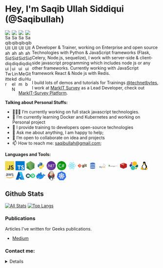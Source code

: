 # Hey, I'm Saqib Ullah Siddiqui (@Saqibullah)

<a href="https://twitter.com/Saqibullah">
  <img align="left" alt="Saqib Ullah Siddiqui | Twitter" width="22px" src="https://cdn.jsdelivr.net/npm/simple-icons@v3/icons/twitter.svg" />
</a>
<a href="https://pk.linkedin.com/in/saqib-ullah-siddiqui/">
  <img align="left" alt="Saqib Ullah Siddiqui LinkdeIN" width="22px" src="https://cdn.jsdelivr.net/npm/simple-icons@v3/icons/linkedin.svg" />
</a>
<a href="https://saqibullah.medium.com/">
  <img align="left" alt="Saqib Ullah Siddiqui Medium" width="22px" src="https://cdn.jsdelivr.net/npm/simple-icons@3.0.1/icons/medium.svg" />
</a>
<a href="https://github.com/technetbytes">
  <img align="left" alt="Saqib Ullah Siddiqui GitHub" width="22px" src="https://cdn.jsdelivr.net/npm/simple-icons@3.0.1/icons/github.svg" />
</a>

<br/>
<br/>

A Developer & Trainer, working on Enterprise and open source Technologies with Python & JavaScript frameworks (Flask, Celery, Node.js, sequelize), 
I work with server-side & client-side javascript programming which includes node js or any other frameworks. Currently working with JavaScript framework
React & Node js with Redis.


I build lots of demos and tutorials for Trainings [@technetbytes](https://github.com/technetbytes), I work at [MarkIT Survey](http://www.markitsurvey.com/) as a Lead Developer, check out [MarkIT-Survey Platform](https://console.markitsurvey.com/).

  
**Talking about Personal Stuffs:**

- 👨🏽‍💻 I’m currently working on full stack javascript technologies. 
- 🌱 I’m currently learning Docker and Kubernetes and working on Personal project
- 🤔 I provide training to developers open-source technologies
- 💬 Ask me about anything, I am happy to help;
- 👯 I’m open to collaborate on idea and projects 
- 📫 How to reach me: saqibullah@gmail.com;

**Languages and Tools:**

<code><img height="30" src="https://raw.githubusercontent.com/github/explore/main/topics/javascript/javascript.png"></code>
<code><img height="30" src="https://github.com/github/explore/blob/main/topics/typescript/typescript.png"></code>
<code><img height="30" src="https://raw.githubusercontent.com/github/explore/main/topics/nodejs/nodejs.png"></code>
<code><img height="30" src="https://raw.githubusercontent.com/github/explore/main/topics/python/python.png"></code>
<code><img height="30" src="https://github.com/github/explore/blob/main/topics/dotnet/dotnet.png"></code>
<code><img height="30" src="https://raw.githubusercontent.com/github/explore/main/topics/csharp/csharp.png"></code>
<code><img height="30" src="https://raw.githubusercontent.com/github/explore/main/topics/react/react.png"></code>
<code><img height="30" src="https://raw.githubusercontent.com/github/explore/main/topics/git/git.png"></code>
<code><img height="30" src="https://raw.githubusercontent.com/github/explore/main/topics/sql/sql.png"></code>
<code><img height="30" src="https://raw.githubusercontent.com/github/explore/main/topics/mysql/mysql.png"></code>
<code><img height="30" src="https://raw.githubusercontent.com/github/explore/main/topics/mongodb/mongodb.png"></code>
<code><img height="30" src="https://raw.githubusercontent.com/github/explore/main/topics/redis/redis.png"></code>
<code><img height="30" src="https://github.com/github/explore/blob/main/topics/elasticsearch/elasticsearch.png"></code>
<code><img height="30" src="https://raw.githubusercontent.com/github/explore/main/topics/linux/linux.png"></code>
<code><img height="30" src="https://raw.githubusercontent.com/github/explore/main/topics/aws/aws.png"></code>
<code><img height="30" src="https://raw.githubusercontent.com/github/explore/main/topics/azure/azure.png"></code>
<code><img height="30" src="https://raw.githubusercontent.com/github/explore/main/topics/devops/devops.png"></code>
<code><img height="30" src="https://github.com/github/explore/blob/main/topics/docker-image/docker-image.png"></code>
<code><img height="30" src="https://github.com/github/explore/blob/main/topics/jenkins/jenkins.png"></code>
<code><img height="30" src="https://github.com/github/explore/blob/main/topics/kubernetes/kubernetes.png"></code>

## Github Stats
[![All Stats](https://github-readme-stats-axpwmfcg3.vercel.app/api?username=technetbytes&show_icons=true&include_all_commits=true&count_private=true&hide=contribs&theme=merko)](https://github.com/technetbytes)
[![Top Langs](https://github-readme-stats-axpwmfcg3.vercel.app/api/top-langs/?username=technetbytes&layout=compact)](https://github.com/technetbytes)


### Publications

Articles I've written for Geeks publications.

- [Medium](https://saqibullah.medium.com)

### Contact me:

<details>
  
#### saqibullah@gmail.com
#### [Linkedin](https://pk.linkedin.com/in/saqib-ullah-siddiqui/)
